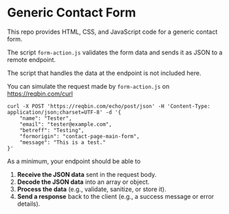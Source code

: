 # Generic Contact Form

This repo provides HTML, CSS, and JavaScript code for a generic contact form.

The script `form-action.js` validates the form data and sends it as JSON to a remote endpoint.

The script that handles the data at the endpoint is not included here.

You can simulate the request made by `form-action.js` on https://reqbin.com/curl
```
curl -X POST 'https://reqbin.com/echo/post/json' -H 'Content-Type: application/json;charset=UTF-8' -d '{
    "name": "Tester",
    "email": "tester@example.com",
    "betreff": "Testing",
    "formorigin": "contact-page-main-form",
    "message": "This is a test."
}'
```
As a minimum, your endpoint should be able to 
1. **Receive the JSON data** sent in the request body.
2. **Decode the JSON data** into an array or object.
3. **Process the data** (e.g., validate, sanitize, or store it).
4. **Send a response** back to the client (e.g., a success message or error details).
